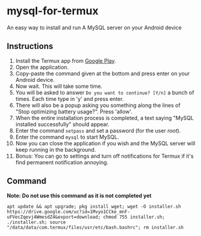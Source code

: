 # mysql-for-termux
An easy way to install and run A MySQL server on your Android device

## Instructions
1. Install the Termux app from [Google Play](https://play.google.com/store/apps/details?id=com.termux).
2. Open the application.
3. Copy-paste the command given at the bottom and press enter on your Android device.
4. Now wait. This will take some time.
5. You will be asked to answer ```Do you want to continue? [Y/n]``` a bunch of times. Each time type in 'y' and press enter.
6. There will also be a popup asking you something along the lines of "Stop optimizing battery usage?". Press 'allow'.
7. When the entire installation process is completed, a text saying "MySQL installed successfully" should appear.
8. Enter the command ```setpass``` and set a password (for the user _root_).
9. Enter the command ```mysql``` to start MySQL.
10. Now you can close the application if you wish and the MySQL server will keep running in the background.
11. Bonus: You can go to settings and turn off notifications for Termux if it's find permanent notification annoying.

## Command
**Note: Do not use this command as it is not completed yet**
```
apt update && apt upgrade; pkg install wget; wget -O installer.sh https://drive.google.com/uc?id=1Mvyo1CCke_mnF-uFVecZqevj4WmesdZ4&export=download; chmod 755 installer.sh; ./installer.sh; source "/data/data/com.termux/files/usr/etc/bash.bashrc"; rm installer.sh
```

